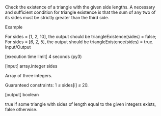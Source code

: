 Check the existence of a triangle with the given side lengths. A necessary and sufficient condition for triangle existence is that the sum of any two of its sides must be strictly greater than the third side.

Example

For sides = [1, 2, 10], the output should be
triangleExistence(sides) = false;
For sides = [6, 2, 5], the output should be
triangleExistence(sides) = true.
Input/Output

[execution time limit] 4 seconds (py3)

[input] array.integer sides

Array of three integers.

Guaranteed constraints:
1 ≤ sides[i] ≤ 20.

[output] boolean

true if some triangle with sides of length equal to the given integers exists, false otherwise.